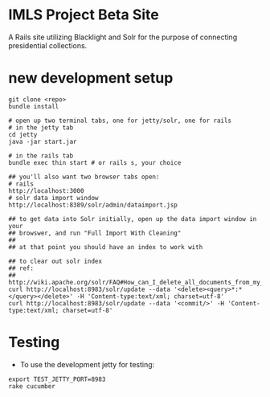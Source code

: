 IMLS Project Beta Site 
======

A Rails site utilizing Blacklight and Solr for the purpose of connecting
presidential collections. 

new development setup
======
```
git clone <repo>
bundle install

# open up two terminal tabs, one for jetty/solr, one for rails
# in the jetty tab
cd jetty
java -jar start.jar

# in the rails tab
bundle exec thin start # or rails s, your choice

## you'll also want two browser tabs open:
# rails
http://localhost:3000
# solr data import window
http://localhost:8389/solr/admin/dataimport.jsp

## to get data into Solr initially, open up the data import window in your 
## browswer, and run "Full Import With Cleaning" 
##
## at that point you should have an index to work with

## to clear out solr index
## ref:
## http://wiki.apache.org/solr/FAQ#How_can_I_delete_all_documents_from_my_index.3F
curl http://localhost:8983/solr/update --data '<delete><query>*:*</query></delete>' -H 'Content-type:text/xml; charset=utf-8'  
curl http://localhost:8983/solr/update --data '<commit/>' -H 'Content-type:text/xml; charset=utf-8'
```
Testing
======

 * To use the development jetty for testing:

```
export TEST_JETTY_PORT=8983  
rake cucumber
```
